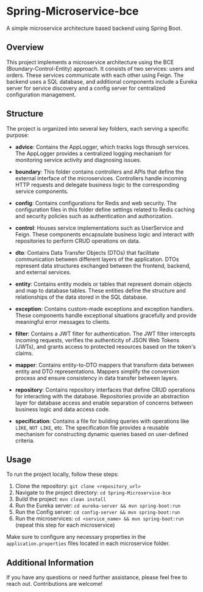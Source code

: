 # Spring-Microservice-bce

A simple microservice architecture based backend using Spring Boot.

## Overview

This project implements a microservice architecture using the BCE (Boundary-Control-Entity) approach. It consists of two services: users and orders. These services communicate with each other using Feign. The backend uses a SQL database, and additional components include a Eureka server for service discovery and a config server for centralized configuration management.

## Structure

The project is organized into several key folders, each serving a specific purpose:

- **advice**: Contains the AppLogger, which tracks logs through services. The AppLogger provides a centralized logging mechanism for monitoring service activity and diagnosing issues.
  
- **boundary**: This folder contains controllers and APIs that define the external interface of the microservices. Controllers handle incoming HTTP requests and delegate business logic to the corresponding service components.

- **config**: Contains configurations for Redis and web security. The configuration files in this folder define settings related to Redis caching and security policies such as authentication and authorization.

- **control**: Houses service implementations such as UserService and Feign. These components encapsulate business logic and interact with repositories to perform CRUD operations on data.

- **dto**: Contains Data Transfer Objects (DTOs) that facilitate communication between different layers of the application. DTOs represent data structures exchanged between the frontend, backend, and external services.

- **entity**: Contains entity models or tables that represent domain objects and map to database tables. These entities define the structure and relationships of the data stored in the SQL database.

- **exception**: Contains custom-made exceptions and exception handlers. These components handle exceptional situations gracefully and provide meaningful error messages to clients.

- **filter**: Contains a JWT filter for authentication. The JWT filter intercepts incoming requests, verifies the authenticity of JSON Web Tokens (JWTs), and grants access to protected resources based on the token's claims.

- **mapper**: Contains entity-to-DTO mappers that transform data between entity and DTO representations. Mappers simplify the conversion process and ensure consistency in data transfer between layers.

- **repository**: Contains repository interfaces that define CRUD operations for interacting with the database. Repositories provide an abstraction layer for database access and enable separation of concerns between business logic and data access code.

- **specification**: Contains a file for building queries with operations like `LIKE`, `NOT LIKE`, etc. The specification file provides a reusable mechanism for constructing dynamic queries based on user-defined criteria.

## Usage

To run the project locally, follow these steps:

1. Clone the repository: `git clone <repository_url>`
2. Navigate to the project directory: `cd Spring-Microservice-bce`
3. Build the project: `mvn clean install`
4. Run the Eureka server: `cd eureka-server && mvn spring-boot:run`
5. Run the Config server: `cd config-server && mvn spring-boot:run`
6. Run the microservices: `cd <service_name> && mvn spring-boot:run` (repeat this step for each microservice)

Make sure to configure any necessary properties in the `application.properties` files located in each microservice folder.

## Additional Information

If you have any questions or need further assistance, please feel free to reach out. Contributions are welcome!
